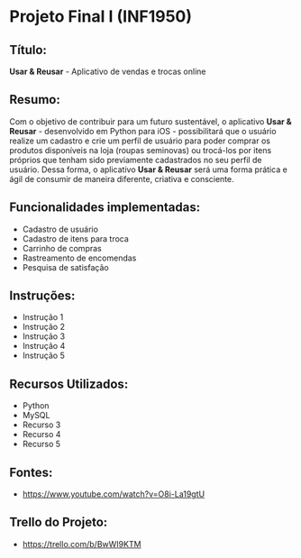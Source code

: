 # Projeto Final I (INF1950)
## Título: 
**Usar & Reusar** - Aplicativo de vendas e trocas online
## Resumo:
Com o objetivo de contribuir para um futuro sustentável, o aplicativo **Usar & Reusar** - desenvolvido em Python para iOS - possibilitará que o usuário realize um cadastro e crie um perfil de usuário para poder comprar os produtos disponíveis na loja (roupas seminovas) ou trocá-los por itens próprios que tenham sido previamente cadastrados no seu perfil de usuário. Dessa forma, o aplicativo **Usar & Reusar** será uma forma prática e ágil de consumir de maneira diferente, criativa e consciente.   

## Funcionalidades implementadas:
- Cadastro de usuário
- Cadastro de itens para troca
- Carrinho de compras
- Rastreamento de encomendas
- Pesquisa de satisfação

## Instruções:
- Instrução 1
- Instrução 2
- Instrução 3
- Instrução 4
- Instrução 5

## Recursos Utilizados:
- Python
- MySQL
- Recurso 3
- Recurso 4
- Recurso 5

## Fontes:
- https://www.youtube.com/watch?v=O8i-La19gtU

## Trello do Projeto:

- https://trello.com/b/BwWI9KTM

